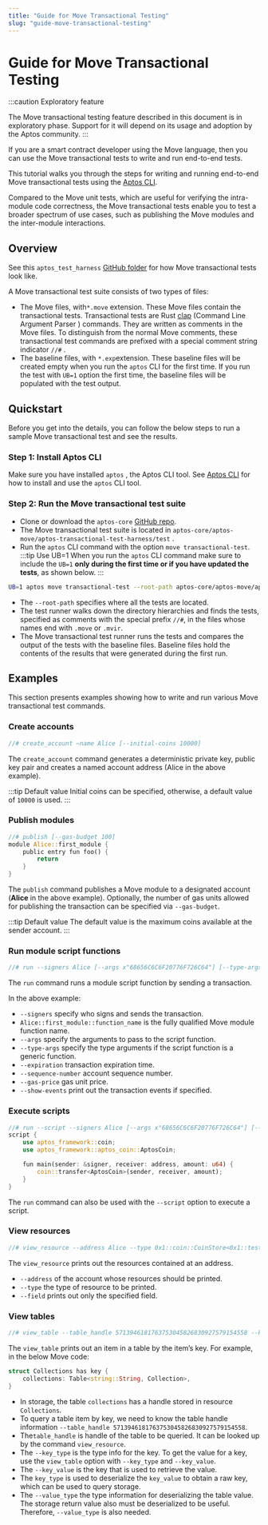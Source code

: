 ```yaml
---
title: "Guide for Move Transactional Testing"
slug: "guide-move-transactional-testing"
---
```


# Guide for Move Transactional Testing

:::caution Exploratory feature

The Move transactional testing feature described in this document is in exploratory phase. Support for it will depend on its usage and adoption by the Aptos community. 
:::



If you are a smart contract developer using the Move language, then you can use the Move transactional tests to write and run end-to-end tests. 

This tutorial walks you through the steps for writing and running end-to-end Move transactional tests using the [Aptos CLI](/cli-tools/aptos-cli-tool/index.md). 

Compared to the Move unit tests, which are useful for verifying the intra-module code correctness, the Move transactional tests enable you to test a broader spectrum of use cases, such as publishing the Move modules and the inter-module interactions. 

## Overview

See this `aptos_test_harness` [GitHub folder](https://github.com/aptos-labs/aptos-core/tree/main/aptos-move/aptos-transactional-test-harness/tests/aptos_test_harness) for how Move transactional tests look like. 

A Move transactional test suite consists of two types of files:

- The Move files, with`*.move` extension. These Move files contain the transactional tests. Transactional tests are Rust [clap](https://docs.rs/clap/latest/clap/) (Command Line Argument Parser ) commands. They are written as comments in the Move files. To distinguish from the normal Move comments, these transactional test commands are prefixed with a special comment string indicator `//#` .
- The baseline files, with `*.exp`extension. These baseline files will be created empty when you run the `aptos` CLI for the first time. If you run the test with `UB=1` option the first time, the baseline files will be populated with the test output.

## Quickstart

Before you get into the details, you can follow the below steps to run a sample Move transactional test and see the results. 

### Step 1: Install Aptos CLI

Make sure you have installed `aptos` , the Aptos CLI tool. See [Aptos CLI](/cli-tools/aptos-cli-tool/index.md) for how to install and use the `aptos` CLI tool. 

### Step 2: Run the Move transactional test suite

- Clone or download the `aptos-core` [GitHub repo](https://github.com/aptos-labs/aptos-core.git).
- The Move transactional test suite is located in `aptos-core/aptos-move/aptos-transactional-test-harness/test` .
- Run the `aptos` CLI command with the option `move transactional-test`.
:::tip Use UB=1
When you run the `aptos` CLI command make sure to include the `UB=1` **only during the first time or if you have updated the tests**, as shown below. 
:::

```bash
UB=1 aptos move transactional-test --root-path aptos-core/aptos-move/aptos-transactional-test-harness/test
```
- The `--root-path` specifies where all the tests are located. 
- The test runner walks down the directory hierarchies and finds the tests, specified as comments with the special prefix `//#`, in the files whose names end with `.move` or `.mvir`. 
- The Move transactional test runner runs the tests and compares the output of the tests with the baseline files. Baseline files hold the contents of the results that were generated during the first run. 

## Examples

This section presents examples showing how to write and run various Move transactional test commands.

### Create accounts

```rust
//# create_account —name Alice [--initial-coins 10000]
```

The `create_account` command generates a deterministic private key,  public key pair and creates a named account address (Alice in the above example). 

:::tip Default value
Initial coins can be specified, otherwise, a default value of `10000` is used. 
:::

### Publish modules

```rust
//# publish [--gas-budget 100]
module Alice::first_module {
	public entry fun foo() {
		return
	}
}
```

The `publish` command publishes a Move module to a designated account (**Alice** in the above example). Optionally, the number of gas units allowed for publishing the transaction can be specified via `--gas-budget`. 

:::tip Default value
The default value is the maximum coins available at the sender account.
:::

### Run module script functions

```rust
//# run --signers Alice [--args x"68656C6C6F20776F726C64"] [--type-args "0x1::aptos_coin::AptosCoin"] [--expiration 1658432810] [--sequence-number 1] [--gas-price 1] [--show-events] -- Alice::first_module::function_name
```

The `run` command runs a module script function by sending a transaction. 

In the above example:

- `--signers` specify who signs and sends the transaction.
- `Alice::first_module::function_name` is the fully qualified Move module function name.
- `--args` specify the arguments to pass to the script function.
- `--type-args` specify the type arguments if the script function is a generic function.
- `--expiration` transaction expiration time.
- `--sequence-number` account sequence number.
- `--gas-price` gas unit price.
- `--show-events` print out the transaction events if specified.

### Execute scripts

```rust
//# run --script --signers Alice [--args x"68656C6C6F20776F726C64"] [--type-args "0x1::aptos_coin::AptosCoin"] [--expiration 1658432810] [--sequence-number 1] [--gas-price 1]
script {
    use aptos_framework::coin;
    use aptos_framework::aptos_coin::AptosCoin;

    fun main(sender: &signer, receiver: address, amount: u64) {
        coin::transfer<AptosCoin>(sender, receiver, amount);
    }
}
```

The `run` command can also be used with the `--script` option to execute a script.

### View resources

```rust
//# view_resource --address Alice --type 0x1::coin::CoinStore<0x1::test_coin::TestCoin> [--field coin.value]
```

The `view_resource` prints out the resources contained at an address.

- `--address` of the account whose resources should be printed.
- `--type` the type of resource to be printed.
- `--field` prints out only the specified field.

### View tables

```rust
//# view_table --table_handle 5713946181763753045826830927579154558 --key_type 0x1::string::String --key_value x"68656C6C6F20776F726C64" --value_type 0x1::token::Collection 
```

The `view_table` prints out an item in a table by the item’s key. For example, in the below Move code:

```rust
struct Collections has key {
	collections: Table<string::String, Collection>,
}
```

- In storage, the table `collections` has a handle stored in resource `Collections`.
- To query a table item by key, we need to know the table handle information `--table_handle 5713946181763753045826830927579154558`.
- The`table_handle` is handle of the table to be queried. It can be looked up by the command `view_resource`.
- The `--key_type` is the type info for the key. To get the value for a key, use the `view_table` option with `--key_type` and `--key_value`.
- The `--key_value` is the key that is used to retrieve the value.
- The `key_type` is used to deserialize the `key_value` to obtain a raw key, which can be used to query storage.
- The `--value_type` the type information for deserializing the table value. The storage return value also must be deserialized to be useful. Therefore, `--value_type` is also needed.
